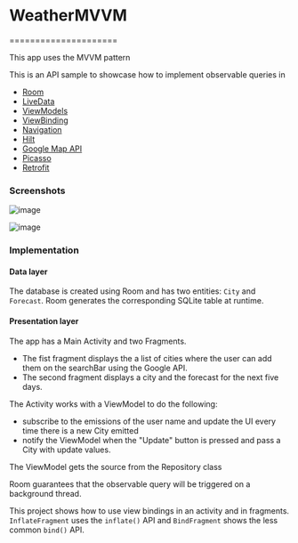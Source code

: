 # WeatherMVVM
=====================

This app uses the MVVM pattern

This is an API sample to showcase how to implement observable queries in
* [Room](https://developer.android.com/topic/libraries/architecture/room.html)
* [LiveData](https://developer.android.com/reference/android/arch/lifecycle/LiveData.html)
* [ViewModels](https://developer.android.com/reference/android/arch/lifecycle/ViewModel.html)
* [ViewBinding](https://developer.android.com/topic/libraries/view-binding)
* [Navigation](https://developer.android.com/jetpack/androidx/releases/navigation)
* [Hilt](https://developer.android.com/training/dependency-injection/hilt-android)
* [Google Map API](https://developers.google.com/maps/documentation/places/android-sdk/autocomplete?hl=es-419#maps_places_autocomplete_country_filter-kotlin)
* [Picasso](http://square.github.io/picasso/)
* [Retrofit](https://square.github.io/retrofit/)



### Screenshots
![image](https://user-images.githubusercontent.com/4177453/138528178-846ece6a-30e6-47f1-8032-335cbfc26967.png)

![image](https://user-images.githubusercontent.com/4177453/138528275-b5840465-36a4-4841-a758-2931f5d3e49d.png)

### Implementation

#### Data layer

The database is created using Room and has two entities: `City` and `Forecast`. Room generates the corresponding SQLite table at
runtime.

#### Presentation layer

The app has a Main Activity and two Fragments. 

* The fist fragment displays the a list of cities where the user can add them on the searchBar using the Google API.  
* The second fragment displays a city and the forecast for the next five days.

The Activity works with a ViewModel to do the following:
* subscribe to the emissions of the user name and update the UI every time there is a new City emitted
* notify the ViewModel when the "Update" button is pressed and pass a City with update values.

The ViewModel gets the source from the Repository class

Room guarantees that the observable query will be triggered on a background thread. 

This project shows how to use view bindings in an activity and in fragments. `InflateFragment`
uses the `inflate()` API and `BindFragment` shows the less common `bind()` API.



